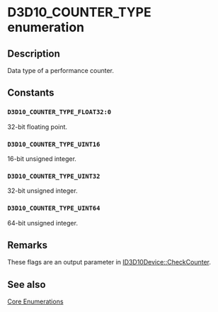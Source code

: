 # D3D10_COUNTER_TYPE enumeration

## Description

Data type of a performance counter.

## Constants

### `D3D10_COUNTER_TYPE_FLOAT32:0`

32-bit floating point.

### `D3D10_COUNTER_TYPE_UINT16`

16-bit unsigned integer.

### `D3D10_COUNTER_TYPE_UINT32`

32-bit unsigned integer.

### `D3D10_COUNTER_TYPE_UINT64`

64-bit unsigned integer.

## Remarks

These flags are an output parameter in [ID3D10Device::CheckCounter](https://learn.microsoft.com/windows/desktop/api/d3d10/nf-d3d10-id3d10device-checkcounter).

## See also

[Core Enumerations](https://learn.microsoft.com/windows/desktop/direct3d10/d3d10-graphics-reference-d3d10-core-enums)